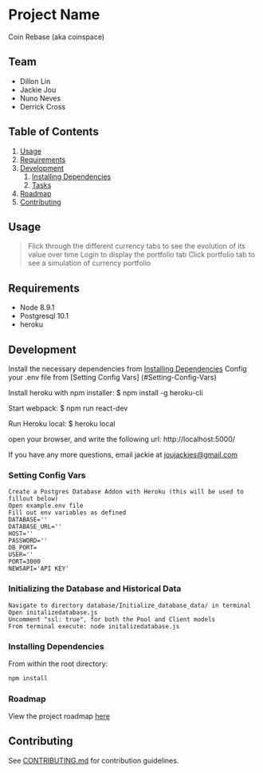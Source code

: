 # Project Name

Coin Rebase (aka coinspace)

## Team

  - Dillon Lin
  - Jackie Jou
  - Nuno Neves
  - Derrick Cross

## Table of Contents

1. [Usage](#Usage)
1. [Requirements](#requirements)
1. [Development](#development)
    1. [Installing Dependencies](#installing-dependencies)
    1. [Tasks](#tasks)
1. [Roadmap](#roadmap)
1. [Contributing](#contributing)

## Usage

> Flick through the different currency tabs to see the evolution of its value over time
  Login to display the portfolio tab
  Click portfolio tab to see a simulation of currency portfolio

## Requirements

- Node 8.9.1
- Postgresql 10.1
- heroku

## Development

Install the necessary dependencies from [Installing Dependencies](#installing-dependencies)
Config your .env file from [Setting Config Vars] (#Setting-Config-Vars)

Install heroku with npm installer:
$ npm install -g heroku-cli

Start webpack:
$ npm run react-dev

Run Heroku local:
$ heroku local
  
open your browser, and write the following url:
http://localhost:5000/

If you have any more questions, email jackie at joujackies@gmail.com

### Setting Config Vars
```
Create a Postgres Database Addon with Heroku (this will be used to fillout below)
Open example.env file
Fill out env variables as defined
DATABASE=''
DATABASE_URL=''
HOST=''
PASSWORD=''
DB_PORT=
USER=''
PORT=3000
NEWSAPI='API KEY'
```

### Initializing the Database and Historical Data
```
Navigate to directory database/Initialize_database_data/ in terminal
Open initalizedatabase.js
Uncomment "ssl: true", for both the Pool and Client models
From terminal execute: node initalizedatabase.js
```

### Installing Dependencies

From within the root directory:

```sh
npm install
```

### Roadmap

View the project roadmap [here](https://docs.google.com/spreadsheets/d/1jKqRBsl55nnvQkFvP-IGpUZXj8pgGDHMPH6e1joLihU/edit?usp=sharing)


## Contributing

See [CONTRIBUTING.md](CONTRIBUTING.md) for contribution guidelines.